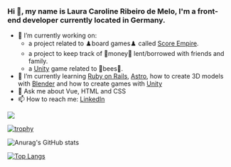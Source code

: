 ### Hi 👋, my name is Laura Caroline Ribeiro de Melo, I'm a front-end developer currently located in Germany.

- 🔭 I’m currently working on:
  - a project related to ♟️board games♟️ called [Score Empire](https://score-empire.com).
  - a project to keep track of 💸money💸 lent/borrowed with friends and family.
  - a [Unity](https://unity.com/) game related to 🐝bees🐝.
- 🌱 I’m currently learning [Ruby on Rails](https://rubyonrails.org/), [Astro](https://astro.build), how to create 3D models with [Blender](https://www.blender.org/) and how to create games with [Unity](https://unity.com/)
- 💬 Ask me about Vue, HTML and CSS
- 📫 How to reach me: [LinkedIn](https://www.linkedin.com/in/laura-melo/)

![](https://komarev.com/ghpvc/?username=Hanawa02)

[![trophy](https://github-profile-trophy.vercel.app/?username=Hanawa02&theme=darkhub&row=2&column=4)](https://github.com/ryo-ma/github-profile-trophy)

![Anurag's GitHub stats](https://github-readme-stats-five-wine-82.vercel.app/api?username=Hanawa02&show_icons=true&theme=dark&count_private=true)

[![Top Langs](https://github-readme-stats-five-wine-82.vercel.app/api/top-langs/?username=Hanawa02&layout=donut&langs_count=10)](https://github.com/Hanawa02/github-readme-stats)
